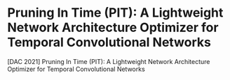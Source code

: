 # Pruning In Time (PIT): A Lightweight Network Architecture Optimizer for Temporal Convolutional Networks
[DAC 2021] Pruning In Time (PIT): A Lightweight Network Architecture Optimizer for Temporal Convolutional Networks
